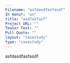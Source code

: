 ```yaml
---
Filename: "asfdasdfasfasdf"
In menu?: "on"
title: "asdfasfasf"
Project URL: ""
Teaser Text: ""
Pull Quote: ""
layout: "casestudy"
type: "casestudy"
---
```


asfdasdfasfasdf